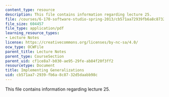 ```yaml
---
content_type: resource
description: This file contains information regarding lecture 25.
file: /courses/6-170-software-studio-spring-2013/cb571aa72939fb6a8c8732d5daabb98c_MIT6_170S13_25-imp-gen.pdf
file_size: 604457
file_type: application/pdf
learning_resource_types:
- Lecture Notes
license: https://creativecommons.org/licenses/by-nc-sa/4.0/
ocw_type: OCWFile
parent_title: Lecture Notes
parent_type: CourseSection
parent_uid: cf1ce8a7-b030-ae95-29fe-ab84f20f3ff2
resourcetype: Document
title: Implementing Generalizations
uid: cb571aa7-2939-fb6a-8c87-32d5daabb98c
---
```

This file contains information regarding lecture 25.